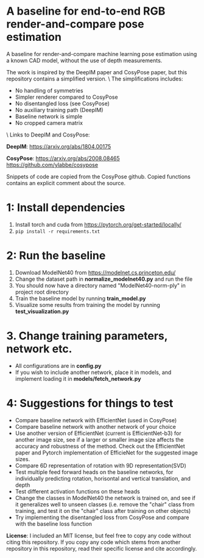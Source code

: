 # A baseline for end-to-end RGB render-and-compare pose estimation
A baseline for render-and-compare machine learning pose estimation using a known CAD model, without the use of depth measurements.

The work is inspired by the DeepIM paper and CosyPose paper, but this repository contains a simplified version.
\\
The simplifications includes:
- No handling of symmetries
- Simpler renderer compared to CosyPose
- No disentangled loss (see CosyPose)
- No auxiliary training path (DeepIM)
- Baseline network is simple
- No cropped camera matrix

\\
Links to DeepIM and CosyPose:

**DeepIM**:
https://arxiv.org/abs/1804.00175

**CosyPose**:
https://arxiv.org/abs/2008.08465
https://github.com/ylabbe/cosypose

Snippets of code are copied from the CosyPose github. Copied functions contains an explicit comment about the source.

# 1: Install dependencies
1. Install torch and cuda from https://pytorch.org/get-started/locally/
2. ```pip install -r requirements.txt```


# 2: Run the baseline
1. Download ModelNet40 from https://modelnet.cs.princeton.edu/
2. Change the dataset path in **normalize_modelnet40.py** and run the file
3. You should now have a directory named "ModelNet40-norm-ply" in project root directory
4. Train the baseline model by running **train_model.py**
5. Visualize some results from training the model by running **test_visualization.py**

# 3. Change training parameters, network etc.
- All configurations are in **config.py**
- If you wish to include another network, place it in models, and implement loading it in **models/fetch_network.py**

# 4: Suggestions for things to test
- Compare baseline network with EfficientNet (used in CosyPose)
- Compare baseline network with another network of your choice
- Use another version of EfficientNet (current is EfficientNet-b3) for another image size, see if a larger or smaller image size affects the accuracy and robustness of the method. Check out the EfficientNet paper and Pytorch implementation of EfficieNet for the suggested image sizes.
- Compare 6D representation of rotation with 9D representation(SVD)  
- Test multiple feed forward heads on the baseline networks, for individually predicting rotation, horisontal and vertical translation, and depth
- Test different activation functions on these heads
- Change the classes in ModelNet40 the network is trained on, and see if it generalizes well to unseen classes (i.e. remove the "chair" class from training, and test it on the "chair" class after training on other objects)
- Try implementing the disentangled loss from CosyPose and compare with the baseline loss function




**License**:
I included an MIT license, but feel free to copy any code without citing this repository. If you copy any code which stems from another repository in this repository, read their specific license and cite accordingly.
